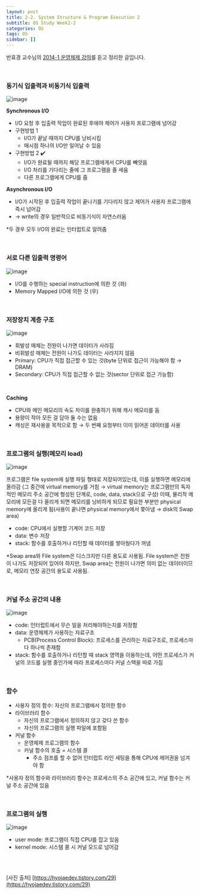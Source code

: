 ```yaml
---
layout: post
title: 2-2. System Structure & Program Execution 2
subtitle: OS Study Week2-2
categories: OS
tags: OS
sidebar: []
---
```




반효경 교수님의 [2014-1 운영체제 강의](http://www.kocw.net/home/search/kemView.do?kemId=1046323)를 듣고 정리한 글입니다.

<br>

### 동기식 입출력과 비동기식 입출력

![image](https://user-images.githubusercontent.com/71377968/201299188-379d8c9e-91cd-447d-a05b-71fee9e4fb5b.png)

**Synchronous I/O**

- I/O 요청 후 입출력 작업이 완료된 후에야 제어가 사용자 프로그램에 넘어감
- 구현방법 1
  - I/O가 끝날 때까지 CPU를 낭비시킴
  - 매시점 하나의 I/O만 일어날 수 있음
- 구현방법 2 ✔️
  - I/O가 완료될 때까지 해당 프로그램에게서 CPU를 빼앗음
  - I/O 처리를 기다리는 줄에 그 프로그램을 줄 세움
  - 다른 프로그램에게 CPU를 줌

**Asynchronous I/O**

- I/O가 시작된 후 입출력 작업이 끝나기를 기다리지 않고 제어가 사용자 프로그램에 즉시 넘어감
- → write의 경우 일반적으로 비동기식이 자연스러움

*두 경우 모두 I/O의 완료는 인터럽트로 알려줌

<br>

### 서로 다른 입출력 명령어

![image](https://user-images.githubusercontent.com/71377968/201299256-77e7899a-9842-48cd-9ecc-6e39e09bc15d.png)

- I/O를 수행하는 special instruction에 의한 것 (좌)
- Memory Mapped I/O에 의한 것 (우)

<br>

### 저장장치 계층 구조

![image](https://user-images.githubusercontent.com/71377968/201299307-225e2f42-6745-4031-9ed2-226562733dea.png)

- 휘발성 매체는 전원이 나가면 데이터가 사라짐
- 비휘발성 매체는 전원이 나가도 데이터는 사라지지 않음
- Primary: CPU가 직접 접근할 수 있는 것(byte 단위로 접근이 가능해야 함 → DRAM)
- Secondary: CPU가 직접 접근할 수 없는 것(sector 단위로 접근 가능함)

<br>

**Caching**

- CPU와 메인 메모리의 속도 차이를 완충하기 위해 캐시 메모리를 둠
- 용량이 작아 모든 걸 담아 둘 수는 없음
- 캐싱은 재사용을 목적으로 함 → 두 번째 요청부터 이미 읽어온 데이터를 사용

<br>

### 프로그램의 실행(메모리 load)

![image](https://user-images.githubusercontent.com/71377968/201299357-8242c3b8-9369-4190-b89b-fbc391b9c4d9.png)

프로그램은 file system에 실행 파일 형태로 저장되어있는데, 이를 실행하면 메모리에 올라감 (그 중간에 virtual memory를 거침 → virtual memory는 프로그램만의 독자적인 메모리 주소 공간에 형성된 단계로, code, data, stack으로 구성) 이때, 물리적 메모리에 모든걸 다 올리게 되면 메모리를 낭비하게 되므로 필요한 부분만 physical memory에 올리게 됨(사용이 끝나면 physical memory에서 쫓아냄 → disk의 Swap area)

- code: CPU에서 실행할 기계어 코드 저장
- data: 변수 저장
- stack: 함수를 호출하거나 리턴할 때 데이터를 쌓아뒀다가 꺼냄

*Swap area와 File system은 디스크지만 다른 용도로 사용됨. File system은 전원이 나가도 저장되어 있어야 하지만, Swap area는 전원이 나가면 의미 없는 데이터이므로, 메모리 연장 공간의 용도로 사용됨.

<br>

### 커널 주소 공간의 내용

![image](https://user-images.githubusercontent.com/71377968/201299403-ee6707b9-95dd-425f-bf39-57562fde4a55.png)

- code: 인터럽트에서 무슨 일을 처리해야하는지를 저장함
- data: 운영체제가 사용하는 자료구조
  - PCB(Process Control Block): 프로세스를 관리하는 자료구조로, 프로세스마다 하나씩 존재함
- stack: 함수를 호출하거나 리턴할 때 stack 영역을 이용하는데, 어떤 프로세스가 커널의 코드를 실행 중인가에 따라 프로세스마다 커널 스택을 따로 가짐

<br>

### 함수

- 사용자 정의 함수: 자신의 프로그램에서 정의한 함수
- 라이브러리 함수
  - 자신의 프로그램에서 정의하지 않고 갖다 쓴 함수
  - 자신의 프로그램의 실행 파일에 포함됨
- 커널 함수
  - 운영체제 프로그램의 함수
  - 커널 함수의 호출 = 시스템 콜
    - 주소 점프를 할 수 없어 인터럽트 라인 세팅을 통해 CPU에 제어권을 넘겨야 함

*사용자 정의 함수와 라이브러리 함수는 프로세스의 주소 공간에 있고, 커널 함수는 커널 주소 공간에 있음

<br>

### 프로그램의 실행

![image](https://user-images.githubusercontent.com/71377968/201299463-b22e69e8-7400-4783-90b1-e32870c1f633.png)

- user mode: 프로그램이 직접 CPU를 잡고 있음
- kernel mode: 시스템 콜 시 커널 모드로 넘어감

<br>

<br>

[사진 출처] [https://hyojaedev.tistory.com/29](https://hyojaedev.tistory.com/29)
